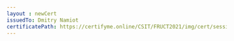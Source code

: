 ```yaml
--- 
layout : newCert 
issuedTo: Dmitry Namiot 
certificatePath: https://certifyme.online/CSIT/FRUCT2021/img/cert/sessionchair/DmitryNamiot_6dee6.png
--- 
```

